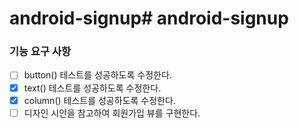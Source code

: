 # android-signup# android-signup
### 기능 요구 사항
- [ ] button() 테스트를 성공하도록 수정한다.
- [x] text() 테스트를 성공하도록 수정한다.
- [x] column() 테스트를 성공하도록 수정한다.
- [ ] 디자인 시안을 참고하여 회원가입 뷰를 구현한다.
